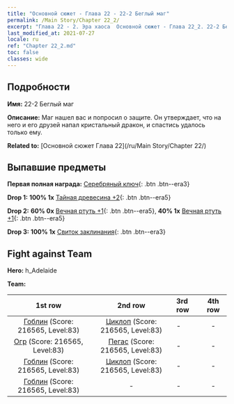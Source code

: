 ```yaml
---
title: "Основной сюжет - Глава 22 - 22-2 Беглый маг"
permalink: /Main Story/Chapter 22_2/
excerpt: "Глава 22 - 2. Эра хаоса  Основной сюжет - Глава 22_2. 22-2 Беглый маг"
last_modified_at: 2021-07-27
locale: ru
ref: "Chapter 22_2.md"
toc: false
classes: wide
---
```


## Подробности

 **Имя:** 22-2 Беглый маг

 **Описание:** Маг нашел вас и попросил о защите. Он утверждает, что на него и его друзей напал кристальный дракон, и спастись удалось только ему.

 **Related to:** [Основной сюжет Глава 22](/ru/Main Story/Chapter 22/)

## Выпавшие предметы

 **Первая полная награда:** [Серебряный ключ](/ItemsRU/con_693/){: .btn .btn--era3}

 **Drop 1:** **100% 1x** [Тайная древесина +2](/ItemsRU/mat_76/){: .btn .btn--era5}

 **Drop 2:** **60% 0x** [Вечная ртуть +1](/ItemsRU/mat_70/){: .btn .btn--era5}, **40% 1x** [Вечная ртуть +1](/ItemsRU/mat_70/){: .btn .btn--era5}

 **Drop 3:** **100% 1x** [Свиток заклинания](/ItemsRU/con_694/){: .btn .btn--era3}


## Fight against Team
 **Hero:** h_Adelaide

 **Team:**


  | 1st row | 2nd row | 3rd row | 4th row |
  |:----:|:----:|:----|:----:|
  | [Гоблин](/ru/units/Goblin/) (Score: 216565, Level:83)  | [Циклоп](/ru/units/Cyclops/) (Score: 216565, Level:83)  | - | - |
  | [Огр](/ru/units/Ogre/) (Score: 216565, Level:83)  | [Пегас](/ru/units/Pegasus/) (Score: 216565, Level:83)  | - | - |
  | [Гоблин](/ru/units/Goblin/) (Score: 216565, Level:83)  | [Циклоп](/ru/units/Cyclops/) (Score: 216565, Level:83)  | - | - |
  | [Гоблин](/ru/units/Goblin/) (Score: 216565, Level:83)  | - | - | - |


